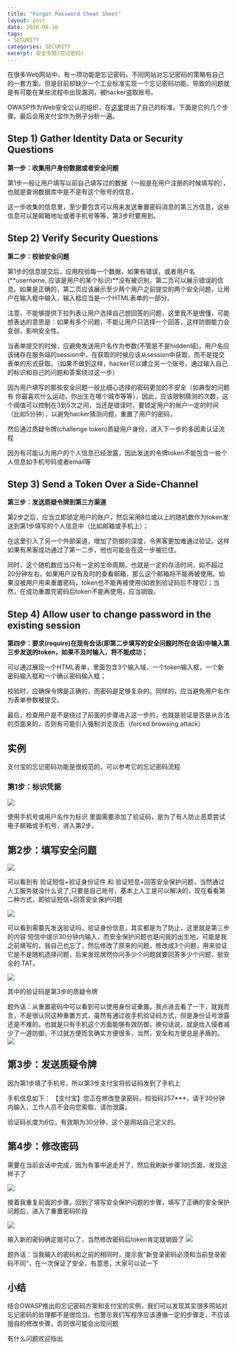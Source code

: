 ```yaml
---
title: "Forgot Password Cheat Sheet"
layout: post
date: 2016-06-10
tags:
- SECURITY
categories: SECURITY
excerpt: 安全专题(忘记密码)
---
```



在很多Web网站中，有一项功能是忘记密码，不同网站对忘记密码的策略有自己的一套方案。但是目前却缺少一个工业标准实现一个忘记密码功能，导致的问题就是有可能在某些流程中出现漏洞，被hacker盗取账号。

OWASP作为Web安全公认的组织，在[这里](https://www.owasp.org/index.php/Forgot_Password_Cheat_Sheet)提出了自己的标准。下面是它的几个步骤。最后会用支付宝作为例子分析一遍。

## Step 1) Gather Identity Data or Security Questions

**第一步：收集用户身份数据或者安全问题**

第1步一般让用户填写以前自己填写过的数据（一般是在用户注册的时候填写的），也就是查询数据库中是不是有这个账号的信息，

这一步收集的信息里，至少要包含可以用来发送重置密码消息的第三方信息，这些信息可以是邮箱地址或者手机号等等，第3步时要用到。


## Step 2) Verify Security Questions

**第二步：校验安全问题**

第1步的信息提交后，应用校验每一个数据，如果有错误，或者用户名(**username, 应该是用户的某个标识)**没有被识别，第二页可以展示错误的信息。如果是正确的，第二页应该展示至少两个用户之前提交的两个安全问题，让用户在输入框中输入，输入框应当是一个HTML表单的一部分。

注意，不能够提供下拉列表让用户选择自己想回答的问题，这里我不是很懂，可能想表达的意思是：如果有多个问题，不能让用户只选择一个回答，这样防御能力会变弱，影响安全性。

当表单提交的时候，应避免发送用户名作为参数(不管是不是hidden域)，用户名应该储存在服务端的session中，在获取的时候应该从session中获取，而不是提交表单的形式获取。（如果不做到这样，hacker可以建立另一个账号，通过输入自己的标识和自己的问题和答案绕过这一步）

因为用户填写的那些安全问题一般比细心选择的密码更加的不安全（如典型的问题有 你最喜欢什么运动，你出生在哪个城市等等），因此，应该限制猜测的次数，这个阈值可以控制在3到5次之间，当还是错误时，要锁定用户的账户一定的时间（比如5分钟），以避免hacker猜测问题，重置了用户的密码，

然后通过质疑令牌(challenge token)质疑用户身份，进入下一步的多因素认证流程

因为有可能认为用户的个人信息已经泄露，因此发送的令牌token不能包含一些个人信息如手机号码或者email等

## Step 3) Send a Token Over a Side-Channel

**第三步：发送质疑令牌到第三方渠道**

第2步之后，应当立即锁定用户的账户，然后采用8位或以上的随机数作为token发送到第1步填写的个人信息中（比如邮箱或手机上）；

在这里引入了另一个外部渠道，增加了防御的深度，令黑客更加难通过验证。这样如果有黑客成功通过了第一二步，他也可能会在这一步被拦住。

同时，这个随机数应当只有一定的生命周期，也就是一定的存活时间，如不超过20分钟左右。如果用户没有及时的查看邮箱，那么这个邮箱将不能再被使用。如果没被用户用来重置密码，token也不能再被使用(如收到验证码后不理它)；当然，在成功重置完密码后token不能再使用，应当销毁。



## Step 4) Allow user to change password in the existing session
**第四步：要求(require)在现有会话(即第二步填写的安全问题时所在会话)中输入第三步发送的token，如果不及时输入，将不能成功；**

可以通过展现一个HTML表单，里面包含3个输入域，一个token输入框，一个新密码输入框和一个确认密码输入框；

校验时，应确保令牌是正确的，而密码是足够复杂的。同样的，应当避免用户名作为表单参数被提交。

最后，检查用户是不是绕过了前面的步骤进入这一步的，也就是验证是否是从合法的页面来的，否则有可能引入强制浏览攻击（forced browsing attack）


## 实例

支付宝的忘记密码功能是很规范的，可以参考它的忘记密码流程

### 第1步：标识凭据

![](/assets/images/2016-06-10-forget-password-step1.png)

使用手机号或用户名作为标识
里面需要添加了验证码，是为了有人防止恶意尝试电子邮箱或手机号，进入第2步。


## 第2步：填写安全问题

![](/assets/images/2016-06-10-forget-password-step2-1.png)

可以看到有 验证短信+验证身份证件 和 验证短息+回答安全保护问题，当然通过人工服务就没什么说了,只要是自己账号，基本上人工是可以解决的，现在看看第二种方式，即验证短信+回答安全保护问题

![](/assets/images/2016-06-10-forget-password-step2-2.png)

可以看到需要先发送验证吗，验证身份信息，其实都是为了防止，这里就是第三步的内容
短信中提示30分钟内输入，而安全保护问题也是问我的出生地，可能是我之前填写的，我自己也忘了，然后修改了原来的问题，修改成3个问题，用来验证它是不是随机选择问题，后来发现居然你问多少个问题就要回答多少个问题，挺安全的 TAT。

![](/assets/images/2016-06-10-forget-password-step2-3.png)

其中的验证码是第3步的质疑令牌


题外话：从重置密码中可以看到可以使用身份证重置，我点进去看了一下，就我而言，不是很认同这种重置方式，虽然有通过收手机验证码方式，但是身份证号泄露还是不难的，也就是只有手机这个方面能够有效防御，换句话说，就是给入侵者减少了一道防御，不过就方便而言确实方便很多，当然，安全和方便总是矛盾的。
![](/assets/images/2016-06-10-forget-password-step2-4.png)


## 第3步：发送质疑令牌

因为第1步填了手机号，所以第3步支付宝将验证码发到了手机上

手机信息如下：
【支付宝】您正在修改登录密码，校验码257***，请于30分钟内输入，工作人员不会向您索取，请勿泄露。

验证码长度为6位，有效期为30分钟，这个是网站自己定义的。


## 第4步：修改密码

需要在当前会话中完成，因为有事中途走开了，然后我刷新步骤3的页面，发现这样子了

![](/assets/images/2016-06-10-forget-password-step4-1.png)

接着我重复前面的步骤，回到了填写安全保护问题的步骤，填写了正确的安全保护问题后，进入了重置密码阶段

![](/assets/images/2016-06-10-forget-password-step4-2.png)


输入新的密码确定就可以了，当然修改密码后token肯定就销毁了
![](/assets/images/2016-06-10-forget-password-step4-3.png)


题外话：当我输入的密码和之前的相同时，提示我"新登录密码必须和当前登录密码不同"，在一次保证了安全，有意思，大家可以试一下



## 小结

结合OWASP推出的忘记密码方案和支付宝的实例，我们可以发现其实很多网站对忘记密码的处理都不是很恰当。也警示我们写程序应该遵循一定的步骤走，不应该擅自的修改步骤，否则很可能会出现问题

有什么问题欢迎指出

